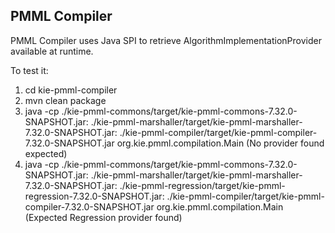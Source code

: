 PMML Compiler
-------------

PMML Compiler uses Java SPI to retrieve AlgorithmImplementationProvider available at runtime.

To test it:

1. cd kie-pmml-compiler
2. mvn clean package
3. java -cp ./kie-pmml-commons/target/kie-pmml-commons-7.32.0-SNAPSHOT.jar:
   ./kie-pmml-marshaller/target/kie-pmml-marshaller-7.32.0-SNAPSHOT.jar:
   ./kie-pmml-compiler/target/kie-pmml-compiler-7.32.0-SNAPSHOT.jar org.kie.pmml.compilation.Main (No provider found
   expected)
4. java -cp ./kie-pmml-commons/target/kie-pmml-commons-7.32.0-SNAPSHOT.jar:
   ./kie-pmml-marshaller/target/kie-pmml-marshaller-7.32.0-SNAPSHOT.jar:
   ./kie-pmml-regression/target/kie-pmml-regression-7.32.0-SNAPSHOT.jar:
   ./kie-pmml-compiler/target/kie-pmml-compiler-7.32.0-SNAPSHOT.jar org.kie.pmml.compilation.Main (Expected Regression
   provider found)
